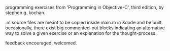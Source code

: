 programming exercises from 'Programming in Objective-C', third edition, by stephen g. kochan.

.m source files are meant to be copied inside main.m in Xcode and be built. occasionally, there exist big commented-out blocks indicating an alternative way to solve a given exercise or an explanation for the thought-process. 

feedback encouraged, welcomed.